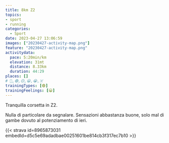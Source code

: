 ```yaml
---
title: 8km Z2
topics:
- sport
- running
categories:
  - Sport
date: 2023-04-27 13:06:59
images: ["20230427-activity-map.png"]
feature: "20230427-activity-map.png"
activitydata:
  pace: 5:20min/km
  elevation: 31mt
  distance: 8.33km
  duration: 44:29
places: []
# 🔴,🟢,🟡,😀,😭,☠️
trainingTypes: [🟢]
trainingFeelings: [😀]
---
```


Tranquilla corsetta in Z2.
<!--more--> 
[//]: # ({{< figure src="20230427-activity-map.png" title="map" >}})
Nulla di particolare da segnalare. Sensazioni abbastanza buone, solo mal di gambe dovuto al potenziamento di ieri.

{{< strava id=8965873031 embedId=d5c5e69adadbae00251601be814cb3f317ec7b10 >}}
